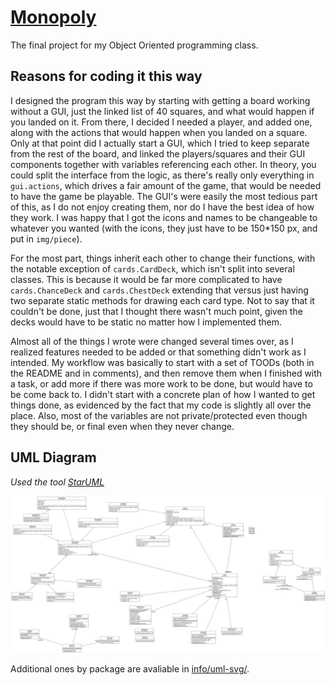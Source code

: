 # [Monopoly](https://github.com/Hex052/csce_222-final)

The final project for my Object Oriented programming class.

## Reasons for coding it this way

I designed the program this way by starting with getting a board working without a GUI, just the linked list of 40 squares, and what would happen if you landed on it.
From there, I decided I needed a player, and added one, along with the actions that would happen when you landed on a square.
Only at that point did I actually start a GUI, which I tried to keep separate from the rest of the board, and linked the players/squares and their GUI components together with variables referencing each other.
In theory, you could split the interface from the logic, as there's really only everything in `gui.actions`, which drives a fair amount of the game, that would be needed to have the game be playable.
The GUI's were easily the most tedious part of this, as I do not enjoy creating them, nor do I have the best idea of how they work.
I was happy that I got the icons and names to be changeable to whatever you wanted (with the icons, they just have to be 150*150 px, and put in `img/piece`).

For the most part, things inherit each other to change their functions, with the notable exception of `cards.CardDeck`, which isn't split into several classes.
This is because it would be far more complicated to have `cards.ChanceDeck` and `cards.ChestDeck` extending that versus just having two separate static methods for drawing each card type.
Not to say that it couldn't be done, just that I thought there wasn't much point, given the decks would have to be static no matter how I implemented them.

Almost all of the things I wrote were changed several times over, as I realized features needed to be added or that something didn't work as I intended.
My workflow was basically to start with a set of TOODs (both in the README and in comments), and then remove them when I finished with a task, or add more if there was more work to be done, but would have to be come back to.
I didn't start with a concrete plan of how I wanted to get things done, as evidenced by the fact that my code is slightly all over the place. Also, most of the variables are not private/protected even though they should be, or final even when they never change.

## UML Diagram

*Used the tool [StarUML](http://staruml.io/)*

[![Gigantic UML diagram that is absolutely huge.](info/uml-svg/Overview.svg "Gigantic UML diagram that is absolutely huge.")](info/uml-svg/Overview.svg)

Additional ones by package are avaliable in [info/uml-svg/](info/uml-svg/).
